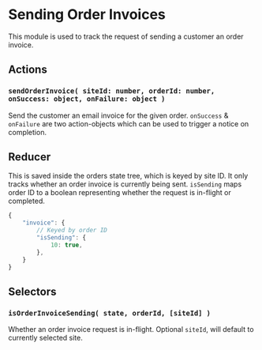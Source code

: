 Sending Order Invoices
======================

This module is used to track the request of sending a customer an order invoice.

## Actions

### `sendOrderInvoice( siteId: number, orderId: number, onSuccess: object, onFailure: object )`

Send the customer an email invoice for the given order. `onSuccess` & `onFailure` are two action-objects which can be used to trigger a notice on completion.

## Reducer

This is saved inside the orders state tree, which is keyed by site ID. It only tracks whether an order invoice is currently being sent. `isSending` maps order ID to a boolean representing whether the request is in-flight or completed.

```js
{
	"invoice": {
		// Keyed by order ID
		"isSending": {
			10: true,
		},
	}
}
```

## Selectors

### `isOrderInvoiceSending( state, orderId, [siteId] )`

Whether an order invoice request is in-flight. Optional `siteId`, will default to currently selected site.
